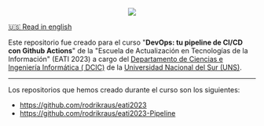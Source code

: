 <p align="center"><img src="assets/banner.png"></img></p>

[🇺🇸 Read in english](README.md)

Este repositorio fue creado para el curso "**DevOps: tu pipeline de CI/CD con Github Actions**" de la "Escuela de Actualización en Tecnologías de la Información" (EATI 2023) a cargo del [Departamento de Ciencias e Ingeniería Informática ( DCIC)](https://cs.uns.edu.ar/) de la [Universidad Nacional del Sur (UNS)](https://uns.edu.ar/).

___

Los repositorios que hemos creado durante el curso son los siguientes:
- https://github.com/rodrikraus/eati2023
- https://github.com/rodrikraus/eati2023-Pipeline


